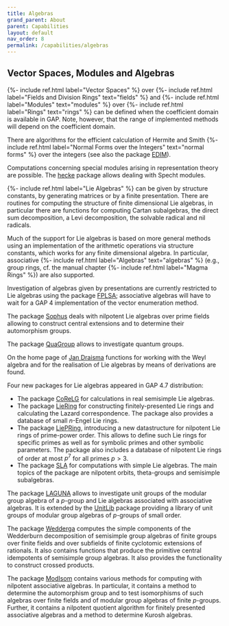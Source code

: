 ```yaml
---
title: Algebras
grand_parent: About
parent: Capabilities
layout: default
nav_order: 8
permalink: /capabilities/algebras
---
```

## Vector Spaces, Modules and Algebras

{%- include ref.html label="Vector Spaces" %} over {%- include ref.html label="Fields and Division Rings" text="fields" %} and {%- include ref.html label="Modules" text="modules" %} over {%- include ref.html label="Rings" text="rings" %} can be defined when the coefficient domain is available in GAP. Note, however, that the range of implemented methods will depend on the coefficient domain.

There are algorithms for the efficient calculation of Hermite and Smith {%- include ref.html label="Normal Forms over the Integers" text="normal forms" %} over the integers (see also the package [EDIM](https://www.math.rwth-aachen.de/~Frank.Luebeck/EDIM)).

Computations concerning special modules arising in representation theory
are possible. The [hecke](https://gap-packages.github.io/hecke/) package
allows dealing with Specht modules.

{%- include ref.html label="Lie Algebras" %}
can be given by structure constants, by generating matrices or by
a finite presentation. There are routines for computing the structure 
of finite dimensional Lie algebras, in particular
there are functions for computing Cartan subalgebras,
the direct sum decomposition, a Levi decomposition, the solvable radical
and nil radicals. 

Much of the support for Lie  algebras is based on more general methods
using  an implementation  of the  arithmetic operations  via structure
constants,  which  works  for  any  finite  dimensional  algebra.   In
particular, associative {%- include ref.html label="Algebras" text="algebras" %} (e.g., group rings, cf. the manual chapter {%- include ref.html label="Magma Rings" %}) are also supported. 

Investigation of algebras given by presentations are currently restricted to Lie algebras using the package [FPLSA](https://gap-packages.github.io/FPLSA); associative algebras will have to wait for a GAP 4 implementation of the vector enumeration method.

The  package  [Sophus](https://gap-packages.github.io/sophus/) deals  with 
nilpotent Lie algebras over prime fields allowing to construct central 
extensions and to determine their automorphism groups.

The package [QuaGroup](https://gap-packages.github.io/quagroup/) allows to 
investigate quantum groups.

On the home page of [Jan Draisma](https://web.archive.org/web/20240414220737/https://mathsites.unibe.ch/jdraisma/) functions for working with the Weyl algebra and for the realisation of Lie algebras by means of derivations are found.

Four new packages for Lie algebras appeared in GAP 4.7 
distribution:
- The package [CoReLG](https://gap-packages.github.io/corelg/) for calculations in real semisimple Lie algebras.
- The package [LieRing](https://gap-packages.github.io/liering/) for constructing finitely-presented Lie rings and calculating the Lazard correspondence. The package also provides a database of small $n$-Engel Lie rings.
- The package [LiePRing](https://gap-packages.github.io/liepring/), introducing a new datastructure for nilpotent Lie rings of prime-power order. This allows to define such Lie rings for specific primes as well as for symbolic primes and other symbolic parameters. The package also includes a database of nilpotent Lie rings of order at most $p^7$ for all primes $p> 3$.
- The package [SLA](https://gap-packages.github.io/sla/) for computations with simple Lie algebras. The main topics of the package are nilpotent orbits, theta-groups and semisimple subalgebras.

The package [LAGUNA](https://gap-packages.github.io/laguna) allows to investigate unit groups of the modular group algebra of a $p$-group and Lie algebras associated with associative algebras. It is extended by the [UnitLib](https://gap-packages.github.io/unitlib) package providing a library of unit groups of modular group algebras of $p$-groups of small order.

The package [Wedderga](https://gap-packages.github.io/wedderga) computes the simple components of the Wedderburn decomposition of semisimple group algebras of finite groups over finite fields and over subfields of finite cyclotomic extensions of rationals. It also contains functions that produce the primitive central idempotents of semisimple group algebras. It also provides the functionality to construct crossed products.

The package [ModIsom](https://gap-packages.github.io/modisom/) contains various methods for computing with nilpotent associative algebras. In particular, it contains a method to determine the automorphism group and to test isomorphisms of such algebras over finite fields and of modular group algebras of finite $p$-groups. Further, it contains a nilpotent quotient algorithm for finitely presented associative algebras and a method to determine Kurosh algebras.
